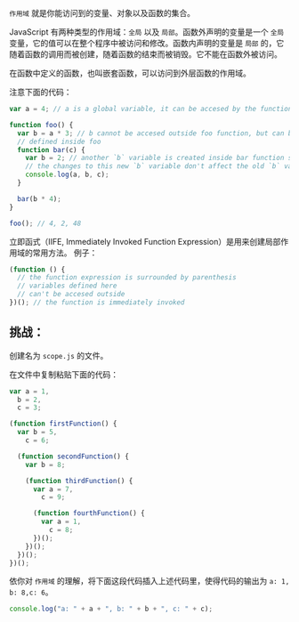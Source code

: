 `作用域` 就是你能访问到的变量、对象以及函数的集合。

JavaScript 有两种类型的作用域：`全局` 以及 `局部`。函数外声明的变量是一个 `全局` 变量，它的值可以在整个程序中被访问和修改。函数内声明的变量是 `局部` 的，它随着函数的调用而被创建，随着函数的结束而被销毁。它不能在函数外被访问。

在函数中定义的函数，也叫嵌套函数，可以访问到外层函数的作用域。

注意下面的代码：

```js
var a = 4; // a is a global variable, it can be accesed by the functions below

function foo() {
  var b = a * 3; // b cannot be accesed outside foo function, but can be accesed by functions
  // defined inside foo
  function bar(c) {
    var b = 2; // another `b` variable is created inside bar function scope
    // the changes to this new `b` variable don't affect the old `b` variable
    console.log(a, b, c);
  }

  bar(b * 4);
}

foo(); // 4, 2, 48
```

立即函式（IIFE, Immediately Invoked Function Expression）是用来创建局部作用域的常用方法。
例子：

```js
(function () {
  // the function expression is surrounded by parenthesis
  // variables defined here
  // can't be accesed outside
})(); // the function is immediately invoked
```

## 挑战：

创建名为 `scope.js` 的文件。

在文件中复制粘贴下面的代码：

```js
var a = 1,
  b = 2,
  c = 3;

(function firstFunction() {
  var b = 5,
    c = 6;

  (function secondFunction() {
    var b = 8;

    (function thirdFunction() {
      var a = 7,
        c = 9;

      (function fourthFunction() {
        var a = 1,
          c = 8;
      })();
    })();
  })();
})();
```

依你对 `作用域` 的理解，将下面这段代码插入上述代码里，使得代码的输出为 `a: 1, b: 8,c: 6`。

```js
console.log("a: " + a + ", b: " + b + ", c: " + c);
```

